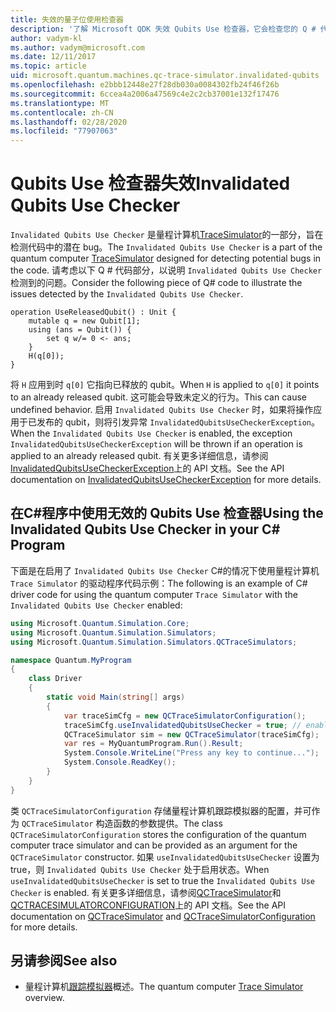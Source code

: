 ```yaml
---
title: 失效的量子位使用检查器
description: '了解 Microsoft QDK 失效 Qubits Use 检查器，它会检查您的 Q # 代码中是否有可能无效的 Qubits。'
author: vadym-kl
ms.author: vadym@microsoft.com
ms.date: 12/11/2017
ms.topic: article
uid: microsoft.quantum.machines.qc-trace-simulator.invalidated-qubits
ms.openlocfilehash: e2bbb12448e27f28db030a0084302fb24f46f26b
ms.sourcegitcommit: 6ccea4a2006a47569c4e2c2cb37001e132f17476
ms.translationtype: MT
ms.contentlocale: zh-CN
ms.lasthandoff: 02/28/2020
ms.locfileid: "77907063"
---
```

# <a name="invalidated-qubits-use-checker"></a><span data-ttu-id="019c0-103">Qubits Use 检查器失效</span><span class="sxs-lookup"><span data-stu-id="019c0-103">Invalidated Qubits Use Checker</span></span>

<span data-ttu-id="019c0-104">`Invalidated Qubits Use Checker` 是量程计算机[TraceSimulator](xref:microsoft.quantum.machines.qc-trace-simulator.intro)的一部分，旨在检测代码中的潜在 bug。</span><span class="sxs-lookup"><span data-stu-id="019c0-104">The `Invalidated Qubits Use Checker` is a part of the quantum computer [TraceSimulator](xref:microsoft.quantum.machines.qc-trace-simulator.intro) designed for detecting potential bugs in the code.</span></span> <span data-ttu-id="019c0-105">请考虑以下 Q # 代码部分，以说明 `Invalidated Qubits Use Checker`检测到的问题。</span><span class="sxs-lookup"><span data-stu-id="019c0-105">Consider the following piece of Q# code to illustrate the issues detected by the `Invalidated Qubits Use Checker`.</span></span>

```qsharp
operation UseReleasedQubit() : Unit {
    mutable q = new Qubit[1];
    using (ans = Qubit()) {
        set q w/= 0 <- ans;
    }
    H(q[0]);
}
```

<span data-ttu-id="019c0-106">将 `H` 应用到时 `q[0]` 它指向已释放的 qubit。</span><span class="sxs-lookup"><span data-stu-id="019c0-106">When `H` is applied to `q[0]` it points to an already released qubit.</span></span> <span data-ttu-id="019c0-107">这可能会导致未定义的行为。</span><span class="sxs-lookup"><span data-stu-id="019c0-107">This can cause undefined behavior.</span></span> <span data-ttu-id="019c0-108">启用 `Invalidated Qubits Use Checker` 时，如果将操作应用于已发布的 qubit，则将引发异常 `InvalidatedQubitsUseCheckerException`。</span><span class="sxs-lookup"><span data-stu-id="019c0-108">When the `Invalidated Qubits Use Checker` is enabled, the exception `InvalidatedQubitsUseCheckerException` will be thrown if an operation is applied to an already released qubit.</span></span> <span data-ttu-id="019c0-109">有关更多详细信息，请参阅[InvalidatedQubitsUseCheckerException](https://docs.microsoft.com/dotnet/api/Microsoft.Quantum.Simulation.Simulators.QCTraceSimulators.InvalidatedQubitsUseCheckerException)上的 API 文档。</span><span class="sxs-lookup"><span data-stu-id="019c0-109">See the API documentation on [InvalidatedQubitsUseCheckerException](https://docs.microsoft.com/dotnet/api/Microsoft.Quantum.Simulation.Simulators.QCTraceSimulators.InvalidatedQubitsUseCheckerException) for more details.</span></span>

## <a name="using-the-invalidated-qubits-use-checker-in-your-c-program"></a><span data-ttu-id="019c0-110">在C#程序中使用无效的 Qubits Use 检查器</span><span class="sxs-lookup"><span data-stu-id="019c0-110">Using the Invalidated Qubits Use Checker in your C# Program</span></span>

<span data-ttu-id="019c0-111">下面是在启用了 `Invalidated Qubits Use Checker` C#的情况下使用量程计算机 `Trace
Simulator` 的驱动程序代码示例：</span><span class="sxs-lookup"><span data-stu-id="019c0-111">The following is an example of C# driver code for using the quantum computer `Trace
Simulator` with the `Invalidated Qubits Use Checker` enabled:</span></span> 

```csharp
using Microsoft.Quantum.Simulation.Core;
using Microsoft.Quantum.Simulation.Simulators;
using Microsoft.Quantum.Simulation.Simulators.QCTraceSimulators;

namespace Quantum.MyProgram
{
    class Driver
    {
        static void Main(string[] args)
        {
            var traceSimCfg = new QCTraceSimulatorConfiguration();
            traceSimCfg.useInvalidatedQubitsUseChecker = true; // enables useInvalidatedQubitsUseChecker
            QCTraceSimulator sim = new QCTraceSimulator(traceSimCfg);
            var res = MyQuantumProgram.Run().Result;
            System.Console.WriteLine("Press any key to continue...");
            System.Console.ReadKey();
        }
    }
}
```

<span data-ttu-id="019c0-112">类 `QCTraceSimulatorConfiguration` 存储量程计算机跟踪模拟器的配置，并可作为 `QCTraceSimulator` 构造函数的参数提供。</span><span class="sxs-lookup"><span data-stu-id="019c0-112">The class `QCTraceSimulatorConfiguration` stores the configuration of the quantum computer trace simulator and can be provided as an argument for the `QCTraceSimulator` constructor.</span></span> <span data-ttu-id="019c0-113">如果 `useInvalidatedQubitsUseChecker` 设置为 true，则 `Invalidated Qubits Use Checker` 处于启用状态。</span><span class="sxs-lookup"><span data-stu-id="019c0-113">When `useInvalidatedQubitsUseChecker` is set to true the `Invalidated Qubits Use Checker` is enabled.</span></span> <span data-ttu-id="019c0-114">有关更多详细信息，请参阅[QCTraceSimulator](https://docs.microsoft.com/dotnet/api/Microsoft.Quantum.Simulation.Simulators.QCTraceSimulators.QCTraceSimulator)和[QCTRACESIMULATORCONFIGURATION](https://docs.microsoft.com/dotnet/api/Microsoft.Quantum.Simulation.Simulators.QCTraceSimulators.QCTraceSimulatorConfiguration)上的 API 文档。</span><span class="sxs-lookup"><span data-stu-id="019c0-114">See the API documentation on [QCTraceSimulator](https://docs.microsoft.com/dotnet/api/Microsoft.Quantum.Simulation.Simulators.QCTraceSimulators.QCTraceSimulator) and [QCTraceSimulatorConfiguration](https://docs.microsoft.com/dotnet/api/Microsoft.Quantum.Simulation.Simulators.QCTraceSimulators.QCTraceSimulatorConfiguration) for more details.</span></span>

## <a name="see-also"></a><span data-ttu-id="019c0-115">另请参阅</span><span class="sxs-lookup"><span data-stu-id="019c0-115">See also</span></span> ##

- <span data-ttu-id="019c0-116">量程计算机[跟踪模拟器](xref:microsoft.quantum.machines.qc-trace-simulator.intro)概述。</span><span class="sxs-lookup"><span data-stu-id="019c0-116">The quantum computer [Trace Simulator](xref:microsoft.quantum.machines.qc-trace-simulator.intro) overview.</span></span>
